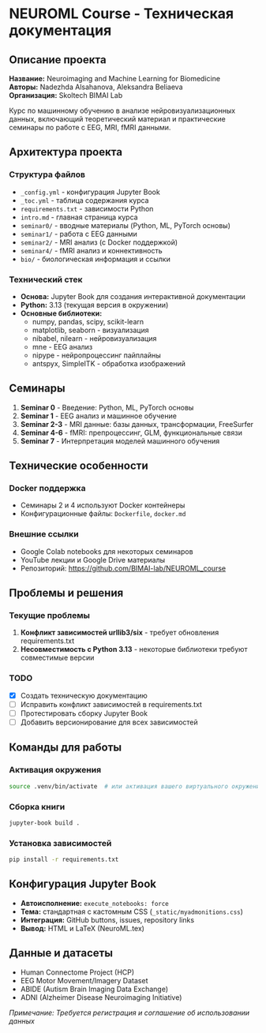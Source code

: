 # NEUROML Course - Техническая документация

## Описание проекта

**Название:** Neuroimaging and Machine Learning for Biomedicine  
**Авторы:** Nadezhda Alsahanova, Aleksandra Beliaeva  
**Организация:** Skoltech BIMAI Lab  

Курс по машинному обучению в анализе нейровизуализационных данных, включающий теоретический материал и практические семинары по работе с EEG, MRI, fMRI данными.

## Архитектура проекта

### Структура файлов

- `_config.yml` - конфигурация Jupyter Book
- `_toc.yml` - таблица содержания курса
- `requirements.txt` - зависимости Python
- `intro.md` - главная страница курса
- `seminar0/` - вводные материалы (Python, ML, PyTorch основы)
- `seminar1/` - работа с EEG данными
- `seminar2/` - MRI анализ (с Docker поддержкой)
- `seminar4/` - fMRI анализ и коннективность
- `bio/` - биологическая информация и ссылки

### Технический стек

- **Основа:** Jupyter Book для создания интерактивной документации
- **Python:** 3.13 (текущая версия в окружении)
- **Основные библиотеки:**
  - numpy, pandas, scipy, scikit-learn
  - matplotlib, seaborn - визуализация
  - nibabel, nilearn - нейровизуализация
  - mne - EEG анализ
  - nipype - нейропроцессинг пайплайны
  - antspyx, SimpleITK - обработка изображений

## Семинары

1. **Seminar 0** - Введение: Python, ML, PyTorch основы
2. **Seminar 1** - EEG анализ и машинное обучение
3. **Seminar 2-3** - MRI данные: базы данных, трансформации, FreeSurfer
4. **Seminar 4-6** - fMRI: препроцессинг, GLM, функциональные связи
5. **Seminar 7** - Интерпретация моделей машинного обучения

## Технические особенности

### Docker поддержка
- Семинары 2 и 4 используют Docker контейнеры
- Конфигурационные файлы: `Dockerfile`, `docker.md`

### Внешние ссылки
- Google Colab notebooks для некоторых семинаров
- YouTube лекции и Google Drive материалы
- Репозиторий: https://github.com/BIMAI-lab/NEUROML_course

## Проблемы и решения

### Текущие проблемы
1. **Конфликт зависимостей urllib3/six** - требует обновления requirements.txt
2. **Несовместимость с Python 3.13** - некоторые библиотеки требуют совместимые версии

### TODO
- [x] Создать техническую документацию
- [ ] Исправить конфликт зависимостей в requirements.txt
- [ ] Протестировать сборку Jupyter Book
- [ ] Добавить версионирование для всех зависимостей

## Команды для работы

### Активация окружения
```bash
source .venv/bin/activate  # или активация вашего виртуального окружения
```

### Сборка книги
```bash
jupyter-book build .
```

### Установка зависимостей
```bash
pip install -r requirements.txt
```

## Конфигурация Jupyter Book

- **Автоисполнение:** `execute_notebooks: force`
- **Тема:** стандартная с кастомным CSS (`_static/myadmonitions.css`)
- **Интеграция:** GitHub buttons, issues, repository links
- **Вывод:** HTML и LaTeX (NeuroML.tex)

## Данные и датасеты

- Human Connectome Project (HCP)
- EEG Motor Movement/Imagery Dataset
- ABIDE (Autism Brain Imaging Data Exchange)
- ADNI (Alzheimer Disease Neuroimaging Initiative)

*Примечание: Требуется регистрация и соглашение об использовании данных*
